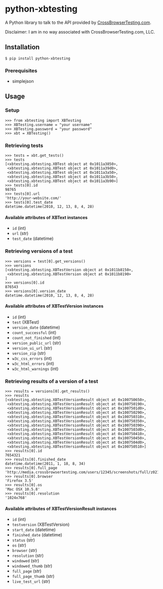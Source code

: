 python-xbtesting
================

A Python library to talk to the API provided by [CrossBrowserTesting.com](http://crossbrowsertesting.com/).

Disclaimer: I am in no way associated with CrossBrowserTesting.com, LLC.


Installation
------------

    $ pip install python-xbtesting

### Prerequisites

* simplejson


Usage
-----

### Setup

    >>> from xbtesting import XBTesting
    >>> XBTesting.username = "your username"
    >>> XBTesting.password = "your password"
    >>> xbt = XBTesting()


### Retrieving tests
    
    >>> tests = xbt.get_tests()
    >>> tests
    [<xbtesting.xbtesting.XBTest object at 0x1011a3850>,
     <xbtesting.xbtesting.XBTest object at 0x1011a39d0>,
     <xbtesting.xbtesting.XBTest object at 0x1011a3a50>,
     <xbtesting.xbtesting.XBTest object at 0x1011a3b50>,
     <xbtesting.xbtesting.XBTest object at 0x1011a3b90>]
    >>> tests[0].id
    98765
    >>> tests[0].url
    'http://your-website.com/'
    >>> tests[0].test_date
    datetime.datetime(2010, 12, 13, 8, 4, 28)

#### Available attributes of XBText instances

* `id` (int)
* `url` (str)
* `test_date` (datetime)


### Retrieving versions of a test

    >>> versions = test[0].get_versions()
    >>> versions
    [<xbtesting.xbtesting.XBTestVersion object at 0x1011b8150>,
     <xbtesting.xbtesting.XBTestVersion object at 0x1011b8190>
    ]
    >>> versions[0].id
    876543
    >>> versions[0].version_date
    datetime.datetime(2010, 12, 13, 8, 4, 28)

#### Available attributes of XBTestVersion instances

* `id` (int)
* `test` (XBTest)
* `version_date` (datetime)
* `count_successful` (int)
* `count_not_finished` (int)
* `version_public_url` (str)
* `version_ui_url` (str)
* `version_zip` (str)
* `w3c_css_errors` (int)
* `w3c_html_errors` (int)
* `w3c_html_warnings` (int)


### Retrieving results of a version of a test

    >>> results = versions[0].get_results()
    >>> results
    [<xbtesting.xbtesting.XBTestVersionResult object at 0x100750650>,
     <xbtesting.xbtesting.XBTestVersionResult object at 0x100750190>,
     <xbtesting.xbtesting.XBTestVersionResult object at 0x1007501d0>,
     <xbtesting.xbtesting.XBTestVersionResult object at 0x100750290>,
     <xbtesting.xbtesting.XBTestVersionResult object at 0x100750310>,
     <xbtesting.xbtesting.XBTestVersionResult object at 0x100750350>,
     <xbtesting.xbtesting.XBTestVersionResult object at 0x100750390>,
     <xbtesting.xbtesting.XBTestVersionResult object at 0x1007503d0>,
     <xbtesting.xbtesting.XBTestVersionResult object at 0x100750410>,
     <xbtesting.xbtesting.XBTestVersionResult object at 0x100750450>,
     <xbtesting.xbtesting.XBTestVersionResult object at 0x1007504d0>,
     <xbtesting.xbtesting.XBTestVersionResult object at 0x100750510>]
    >>> results[0].id
    7654321
    >>> results[0].finished_date
    datetime.datetime(2011, 1, 18, 8, 34)
    >>> results[0].full_page
    'http://media.crossbrowsertesting.com/users/12345/screenshots/full/z02129bb861061d1a052.png'
    >>> results[0].browser
    'Firefox 3.5'
    >>> results[0].os
    'Mac OSX 10.5.8'
    >>> results[0].resolution
    '1024x768'

#### Available attributes of XBTestVersionResult instances

* `id` (int)
* `testversion` (XBTestVersion)
* `start_date` (datetime)
* `finished_date` (datetime)
* `status` (str)
* `os` (str)
* `browser` (str)
* `resolution` (str)
* `windowed` (str)
* `windowed_thumb` (str)
* `full_page` (str)
* `full_page_thumb` (str)
* `live_test_url` (str)

